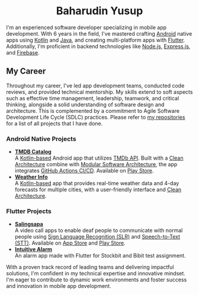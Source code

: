 <!-- <p align="center">
 <picture>
  <source media="(prefers-color-scheme: dark)" srcset="/assets/images/user-picture.png" width="200">
  <source media="(prefers-color-scheme: light)" srcset="/assets/images/user-picture.png" width="200">
  <img alt="Profile picture" src="/assets/images/user-picture.png" width="200">
 </picture>
</p> -->
<h1 align="center">Baharudin Yusup</h1>

I'm an experienced software developer specializing in mobile app development. With 6 years in the field, I've mastered crafting [Android](https://developer.android.com/about) native apps using [Kotlin](https://kotlinlang.org/) and [Java](https://www.java.com/en/), and creating multi-platform apps with [Flutter](https://flutter.dev/). Additionally, I'm proficient in backend technologies like [Node.js](https://nodejs.org/en), [Express.js](https://expressjs.com/), and [Firebase](https://firebase.google.com/).

## My Career

Throughout my career, I've led app development teams, conducted code reviews, and provided technical mentorship. My skills extend to soft aspects such as effective time management, leadership, teamwork, and critical thinking, alongside a solid understanding of software design and architecture. This is complemented by a commitment to Agile Software Development Life Cycle (SDLC) practices. Please refer to [my repositories](https://github.com/baharudin-yusup?tab=repositories) for a list of all projects that I have done.

### Android Native Projects
- [**TMDB Catalog**](https://github.com/baharudin-yusup/tmdb-android) <br>
  A [Kotlin-based](https://kotlinlang.org/) Android app that utilizes [TMDb API](https://developer.themoviedb.org/reference/intro/getting-started). Built with a [Clean Architecture](https://blog.cleancoder.com/uncle-bob/2012/08/13/the-clean-architecture.html) combine with [Modular Software Architecture](https://pretius.com/blog/modular-software-architecture/), the app integrates [GitHub Actions CI/CD](https://github.com/features/actions). Available on [Play Store](https://play.google.com/store/apps/details?id=dev.baharudin.tmdb_android&pcampaignid=pcampaignidMKT-Other-global-all-co-prtnr-py-PartBadge-Mar2515-1).
- [**Weather Info**](https://github.com/baharudin-yusup/weather-info/) <br>
  A [Kotlin-based](https://kotlinlang.org/) app that provides real-time weather data and 4-day forecasts for multiple cities, with a user-friendly interface and [Clean Architecture](https://blog.cleancoder.com/uncle-bob/2012/08/13/the-clean-architecture.html).

### Flutter Projects
- [**Salingsapa**](https://github.com/baharudin-yusup/salingsapa) <br>
  A video call apps to enable deaf people to communicate with normal people using [Sign Language Recognition (SLR)](https://en.wikipedia.org/wiki/Sign_language_recognition) and [Speech-to-Text (STT)](https://aws.amazon.com/what-is/speech-to-text/). Available on [App Store](https://apps.apple.com/app/salingsapa/id6447261524) and [Play Store](https://play.google.com/store/apps/details?id=dev.baharudin.salingsapa&pcampaignid=pcampaignidMKT-Other-global-all-co-prtnr-py-PartBadge-Mar2515-1).
- [**Intuitive Alarm**](https://github.com/baharudin-yusup/intuitive-alarm) <br>
  An alarm app made with Flutter for Stockbit and Bibit test assignment.

With a proven track record of leading teams and delivering impactful solutions, I'm confident in my technical expertise and innovative mindset. I'm eager to contribute to dynamic work environments and foster success and innovation in mobile app development.

